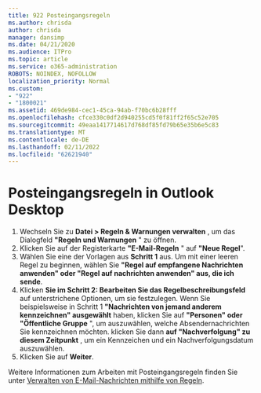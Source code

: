 ```yaml
---
title: 922 Posteingangsregeln
ms.author: chrisda
author: chrisda
manager: dansimp
ms.date: 04/21/2020
ms.audience: ITPro
ms.topic: article
ms.service: o365-administration
ROBOTS: NOINDEX, NOFOLLOW
localization_priority: Normal
ms.custom:
- "922"
- "1800021"
ms.assetid: 469de984-cec1-45ca-94ab-f70bc6b28fff
ms.openlocfilehash: cfce330c0df2d940255cd5f0f81ff2f65c52e705
ms.sourcegitcommit: 49eaa1417714617d768df85fd79b65e35b6e5c83
ms.translationtype: MT
ms.contentlocale: de-DE
ms.lasthandoff: 02/11/2022
ms.locfileid: "62621940"
---
```

# <a name="inbox-rules-in-outlook-desktop"></a>Posteingangsregeln in Outlook Desktop

1. Wechseln Sie zu **Datei > Regeln & Warnungen verwalten** , um das Dialogfeld **"Regeln und Warnungen** " zu öffnen.
2. Klicken Sie auf der Registerkarte **"E-Mail-Regeln** " auf **"Neue Regel**".
3. Wählen Sie eine der Vorlagen aus **Schritt 1** aus. Um mit einer leeren Regel zu beginnen, wählen Sie **"Regel auf empfangene Nachrichten anwenden" oder "Regel auf nachrichten anwenden" aus, die ich sende**.
4. Klicken **Sie im Schritt 2: Bearbeiten Sie das Regelbeschreibungsfeld** auf unterstrichene Optionen, um sie festzulegen. Wenn Sie beispielsweise in Schritt 1 **"Nachrichten von jemand anderem kennzeichnen" ausgewählt** haben, klicken Sie auf **"Personen" oder "Öffentliche Gruppe** ", um auszuwählen, welche Absendernachrichten Sie kennzeichnen möchten. klicken Sie dann **auf "Nachverfolgung" zu diesem Zeitpunkt** , um ein Kennzeichen und ein Nachverfolgungsdatum auszuwählen.
5. Klicken Sie auf **Weiter**.

Weitere Informationen zum Arbeiten mit Posteingangsregeln finden Sie unter [Verwalten von E-Mail-Nachrichten mithilfe von Regeln](https://support.office.com/article/manage-email-messages-by-using-rules-c24f5dea-9465-4df4-ad17-a50704d66c59).
